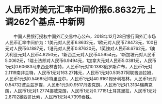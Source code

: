 # 人民币对美元汇率中间价报6.8632元 上调262个基点-中新网

　　中国人民银行授权中国外汇交易中心公布，2018年12月28日银行间外汇市场人民币汇率中间价为：1美元对人民币6.8632元，1欧元对人民币7.8473元，100日元对人民币6.1887元，1港元对人民币0.87620元，1英镑对人民币8.6762元，1澳大利亚元对人民币4.8250元，1新西兰元对人民币4.5954元，1新加坡元对人民币5.0062元，1瑞士法郎对人民币6.9494元，1加拿大元对人民币5.0381元，人民币1元对0.60683马来西亚林吉特，人民币1元对10.1383俄罗斯卢布，人民币1元对2.1119南非兰特，人民币1元对163.27韩元，人民币1元对0.53537阿联酋迪拉姆，人民币1元对0.54685沙特里亚尔，人民币1元对40.9161匈牙利福林，人民币1元对0.54732波兰兹罗提，人民币1元对0.9517丹麦克朗，人民币1元对1.3134瑞典克朗，人民币1元对1.2774挪威克朗，人民币1元对0.77151土耳其里拉，人民币1元对2.8702墨西哥比索，人民币1元对4.7399泰铢。

